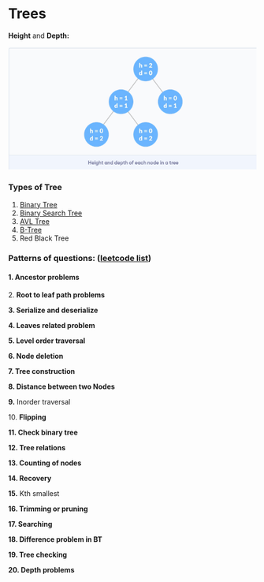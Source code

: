 # Trees

**Height** and **Depth:**

![](<../../.gitbook/assets/image (2).png>)

### Types of Tree <a href="#types" id="types"></a>

1. [Binary Tree](https://www.programiz.com/dsa/binary-tree)
2. [Binary Search Tree](https://www.programiz.com/dsa/binary-search-tree)
3. [AVL Tree](https://www.programiz.com/dsa/avl-tree)
4. [B-Tree](https://www.programiz.com/dsa/b-tree)
5. Red Black Tree

### Patterns of questions: ([leetcode list](https://leetcode.com/discuss/study-guide/1337373/Tree-question-pattern-oror2021-placement))

#### 1. Ancestor problems

2\. **Root to leaf path problems**

**3. Serialize and deserialize**

**4. Leaves related problem**

**5. Level order traversal**

**6. Node deletion**

**7. Tree construction**

**8. Distance between two Nodes**

**9.** Inorder traversal

10\. **Flipping**

**11. Check binary tree**

**12. Tree relations**

**13.  Counting of nodes**

**14. Recovery**

**15.** Kth smallest

**16. Trimming or pruning**

**17. Searching**

**18. Difference problem in BT**

**19. Tree checking**

**20. Depth problems**
